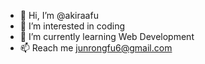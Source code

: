 - 👋 Hi, I’m @akiraafu
- 👀 I’m interested in coding
- 🌱 I’m currently learning Web Development
- 📫 Reach me junrongfu6@gmail.com

<!---
akiraafu/akiraafu is a ✨ special ✨ repository because its `README.md` (this file) appears on your GitHub profile.
You can click the Preview link to take a look at your changes.
--->
